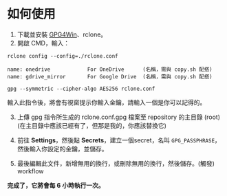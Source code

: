 # 如何使用

1. 下載並安裝 [GPG4Win](https://gpg4win.org/thanks-for-download.html)、rclone。
2. 開啟 CMD，輸入：

```
rclone config --config=./rclone.conf
```

```
name: onedrive            For OneDrive      (名稱，需與 copy.sh 配搭)
name: gdrive_mirror       For Google Drive  (名稱，需與 copy.sh 配搭)
```


```
gpg --symmetric --cipher-algo AES256 rclone.conf 
```

輸入此指令後，將會有視窗提示你輸入金鑰，請輸入一個是你可以記得的。

3. 上傳 gpg 指令所生成的 rclone.conf.gpg 檔案至 repository 的主目錄 (root)(在主目錄中應該已經有了，但那是我的，你應該替換它)

4. 前往 **Settings**，然後點 **Secrets**，建立一個secret，名叫 `GPG_PASSPHRASE`，然後輸入你設定的金鑰，並儲存。

5. 最後編輯此文件，新增無用的換行，或刪除無用的換行，然後儲存。(觸發) workflow

**完成了，它將會每 6 小時執行一次。**
